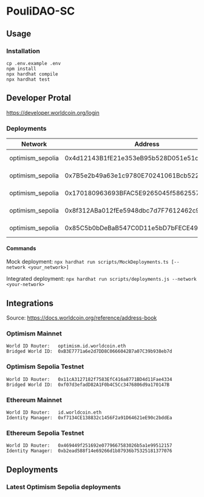 # PouliDAO-SC

## Usage

### Installation

```shell
cp .env.example .env
npm install
npx hardhat compile
npx hardhat test
```

## Developer Protal

https://developer.worldcoin.org/login

### Deployments

| Network          | Address                                    | Abi - Etherscan                                                                                                                                                                                 |
| ---------------- | ------------------------------------------ | ----------------------------------------------------------------------------------------------------------------------------------------------------------------------------------------------- |
| optimism_sepolia | 0x4d12143B1fE21e353eB95b528D051e51c07Aee23 | MyToken <a href="./abis/MyToken.json">abi</a> - <a href="https://sepolia-optimism.etherscan.io/address/0x4d12143B1fE21e353eB95b528D051e51c07Aee23#code">etherscan</a>                           |
| optimism_sepolia | 0x7B5e2b49a63e1c9780E70241061Bcb5223f2C831 | MyGovernorDao <a href="./abis/MyGovernorDao.json">abi</a> - <a href="https://sepolia-optimism.etherscan.io/address/0x7B5e2b49a63e1c9780E70241061Bcb5223f2C831#code">etherscan</a>               |
| optimism_sepolia | 0x170180963693BFAC5E9265045f5862557E4d71f4 | WorldIdMock <a href="./abis/WorldIdMock.json">abi</a> - <a href="https://sepolia-optimism.etherscan.io/address/0x170180963693BFAC5E9265045f5862557E4d71f4#code">etherscan</a>                   |
| optimism_sepolia | 0x8f312ABa012fEe5948dbc7d7F7612462c9Ba95d2 | WorldVerify <a href="./abis/WorldVerify.json">abi</a> - <a href="https://sepolia-optimism.etherscan.io/address/0x8f312ABa012fEe5948dbc7d7F7612462c9Ba95d2#code">etherscan</a>                   |
| optimism_sepolia | 0x85C5b0bDeBaB547C0D11e5bD7bFECE49DCcc874d | MyGovernorDaoFactory <a href="./abis/MyGovernorDaoFactory.json">abi</a> - <a href="https://sepolia-optimism.etherscan.io/address/0x85C5b0bDeBaB547C0D11e5bD7bFECE49DCcc874d#code">etherscan</a> |

#### Commands

Mock deployment:
`npx hardhat run scripts/MockDeployments.ts [--network <your_network>]`

Integrated deployment:
`npx hardhat run scripts/deployments.js --network <your-network>`

## Integrations

Source: https://docs.worldcoin.org/reference/address-book

### Optimism Mainnet

```
World ID Router:   optimism.id.worldcoin.eth
Bridged World ID:  0xB3E7771a6e2d7DD8C0666042B7a07C39b938eb7d
```

### Optimism Sepolia Testnet

```
World ID Router:   0x11cA3127182f7583EfC416a8771BD4d11Fae4334
Bridged World ID:  0xf07d3efadD82A1F0b4C5Cc3476806d9a170147B
```

### Ethereum Mainnet

```
World ID Router:   id.worldcoin.eth
Identity Manager:  0xf7134CE138832c1456F2a91D64621eE90c2bddEa
```

### Ethereum Sepolia Testnet

```
World ID Router:   0x469449f251692e0779667583026b5a1e99512157
Identity Manager:  0xb2ead588f14e69266d1b87936b75325181377076
```

## Deployments

### Latest Optimism Sepolia deployments
